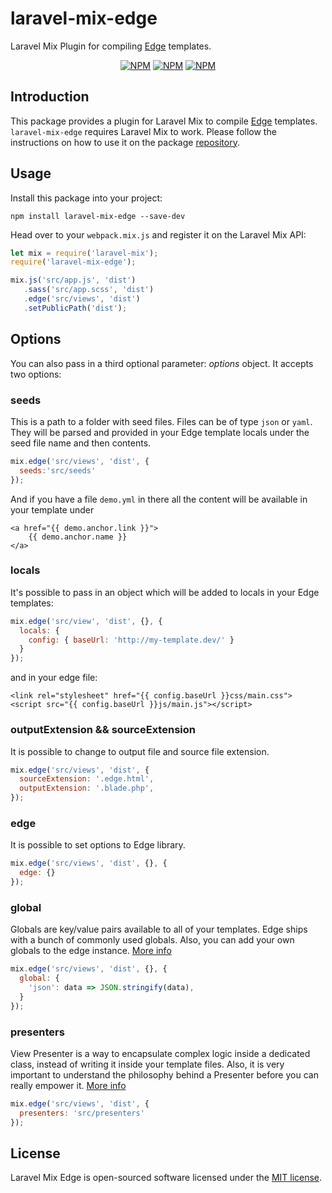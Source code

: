 # laravel-mix-edge
Laravel Mix Plugin for compiling [Edge](https://edge.adonisjs.com/) templates.

<p align="center">
<a href="https://www.npmjs.com/package/laravel-mix-edge"><img src="https://img.shields.io/npm/v/laravel-mix-edge.svg" alt="NPM"></a>
<a href="https://www.npmjs.com/package/laravel-mix-edge"><img src="https://img.shields.io/npm/dt/laravel-mix-edge.svg" alt="NPM"></a>
<a href="https://www.npmjs.com/package/laravel-mix-edge"><img src="https://img.shields.io/npm/l/laravel-mix-edge.svg" alt="NPM"></a>
</p>

## Introduction

This package provides a plugin for Laravel Mix to compile [Edge](https://edge.adonisjs.com/) templates. `laravel-mix-edge` requires Laravel Mix to work. Please follow the instructions on how to use it on the package [repository](https://github.com/JeffreyWay/laravel-mix).

## Usage

Install this package into your project:

```
npm install laravel-mix-edge --save-dev
```
Head over to your `webpack.mix.js` and register it on the Laravel Mix API:

```js
let mix = require('laravel-mix');
require('laravel-mix-edge');

mix.js('src/app.js', 'dist')
   .sass('src/app.scss', 'dist')
   .edge('src/views', 'dist')
   .setPublicPath('dist');
```

## Options
You can also pass in a third optional parameter: *options* object. It accepts two options:

### seeds
This is a path to a folder with seed files. Files can be of type `json` or `yaml`. They will be parsed and provided in your Edge template locals under the seed file name and then contents.

```js
mix.edge('src/views', 'dist', {
  seeds:'src/seeds'
});
```

And if you have a file `demo.yml` in there all the content will be available in your template under

```blade
<a href="{{ demo.anchor.link }}">
    {{ demo.anchor.name }}
</a>
```

### locals
It's possible to pass in an object which will be added to locals in your Edge templates:

```js
mix.edge('src/view', 'dist', {}, {
  locals: {
    config: { baseUrl: 'http://my-template.dev/' }
  }
});
```

and in your edge file:

```blade
<link rel="stylesheet" href="{{ config.baseUrl }}css/main.css">
<script src="{{ config.baseUrl }}js/main.js"></script>
```

### outputExtension && sourceExtension
It is possible to change to output file and source file extension.

```js
mix.edge('src/views', 'dist', {
  sourceExtension: '.edge.html',
  outputExtension: '.blade.php',
});
````

### edge
It is possible to set options to Edge library.

```js
mix.edge('src/views', 'dist', {}, {
  edge: {}
});
````

### global
Globals are key/value pairs available to all of your templates. Edge ships with a bunch of commonly used globals. Also, you can add your own globals to the edge instance.
[More info](https://edge.adonisjs.com/docs/globals)

```js
mix.edge('src/views', 'dist', {}, {
  global: {
    'json': data => JSON.stringify(data),
  }
});
````

### presenters
View Presenter is a way to encapsulate complex logic inside a dedicated class, instead of writing it inside your template files. Also, it is very important to understand the philosophy behind a Presenter before you can really empower it.
[More info](https://edge.adonisjs.com/docs/presenters)

```js
mix.edge('src/views', 'dist', {
  presenters: 'src/presenters'
});
````

## License

Laravel Mix Edge is open-sourced software licensed under the [MIT license](http://opensource.org/licenses/MIT).